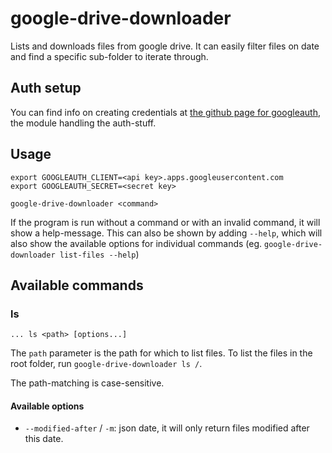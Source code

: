 google-drive-downloader
=======================

Lists and downloads files from google drive. It can easily filter files on date
and find a specific sub-folder to iterate through.

Auth setup
----------

You can find info on creating credentials at
[the github page for googleauth](https://github.com/maxogden/googleauth), the
module handling the auth-stuff.


Usage
-----

	export GOOGLEAUTH_CLIENT=<api key>.apps.googleusercontent.com
	export GOOGLEAUTH_SECRET=<secret key>

	google-drive-downloader <command>

If the program is run without a command or with an invalid command, it will show
a help-message. This can also be shown by adding `--help`, which will also show
the available options for individual commands (eg.
`google-drive-downloader list-files --help`)


Available commands
------------------

### ls

	... ls <path> [options...]

The `path` parameter is the path for which to list files. To list the files in
the root folder, run `google-drive-downloader ls /`.

The path-matching is case-sensitive.

#### Available options

- `--modified-after` / `-m`: json date, it will only return files modified
    after this date.
